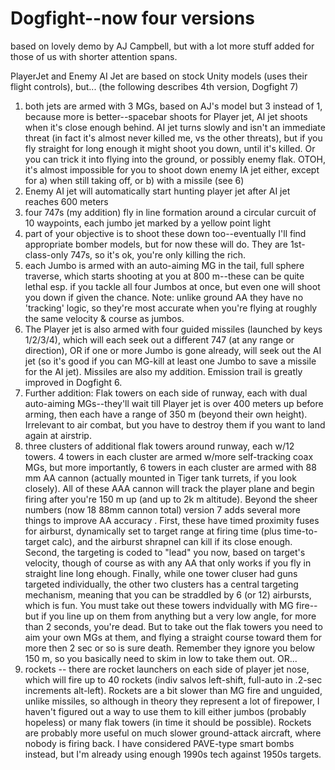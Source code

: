 # Dogfight--now four versions
based on lovely demo by AJ Campbell, but with a lot more stuff added for those of us with shorter attention spans.

PlayerJet and Enemy AI Jet are based on stock Unity models (uses their flight controls), but... (the following describes 4th version, Dogfight 7)

1) both jets are armed with 3 MGs, based on AJ's model but 3 instead of 1, because more is better--spacebar shoots for Player jet, AI jet shoots when it's close enough behind.  AI jet turns slowly and isn't an immediate threat (in fact it's almost never killed me, vs the other threats), but if you fly straight for long enough it might shoot you down, until it's killed.  Or you can trick it into flying into the ground, or possibly enemy flak.  OTOH, it's almost impossible for you to shoot down enemy IA jet either, except for a) when still taking off, or b) with a missile (see 6)
2) Enemy AI jet will automatically start hunting player jet after AI jet reaches 600 meters
3) four 747s (my addition) fly in line formation around a circular curcuit of 10 waypoints, each jumbo jet marked by a yellow point light
4) part of your objective is to shoot these down too--eventually I'll find appropriate bomber models, but for now these will do.  They are 1st-class-only 747s, so it's ok, you're only killing the rich.
5) each Jumbo is armed with an auto-aiming MG in the tail, full sphere traverse, which starts shooting at you at 800 m--these can be quite lethal esp. if you tackle all four Jumbos at once, but even one will shoot you down if given the chance.  Note: unlike ground AA they have no 'tracking' logic, so they're most accurate when you're flying at roughly the same velocity & course as jumbos.
6) The Player jet is also armed with four guided missiles (launched by keys 1/2/3/4), which will each seek out a different 747 (at any range or direction), OR if one or more Jumbo is gone already, will seek out the AI jet (so it's good if you can MG-kill at least one Jumbo to save a missile for the AI jet).  Missiles are also my addition.  Emission trail is greatly improved in Dogfight 6.
7) Further addition: Flak towers on each side of runway, each with dual auto-aiming MGs--they'll wait till Player jet is over 400 meters up before arming, then each have a range of 350 m (beyond their own height).  Irrelevant to air combat, but you have to destroy them if you want to land again at airstrip.  
8) three clusters of additional flak towers around runway, each w/12 towers.  4 towers in each cluster are armed w/more self-tracking coax MGs, but more importantly, 6 towers in each cluster are armed with 88 mm AA cannon (actually mounted in Tiger tank turrets, if you look closely). All of these AAA cannon will track the player plane and begin firing after you're 150 m up (and up to 2k m altitude).  Beyond the sheer numbers (now 18 88mm cannon total) version 7 adds several more things to improve AA accuracy . First, these have timed proximity fuses for airburst, dynamically set to target range at firing time (plus time-to-target calc), and the airburst shrapnel can kill if its close enough.  Second, the targeting is coded to "lead" you now, based on target's velocity, though of course as with any AA that only works if you fly in straight line long ehough.  Finally, while one tower cluser had guns targeted individually, the other two clusters has a central targeting mechanism, meaning that you can be straddled by 6 (or 12) airbursts, which is fun.  You must take out these towers indvidually with MG fire--but if you line up on them from anything but a very low angle, for more than 2 seconds, you're dead.   But to take out the flak towers you need to aim your own MGs at them, and flying a straight course toward them for more then 2 sec or so is sure death.  Remember they ignore you below 150 m, so you basically need to skim in low to take them out.  OR...
9) rockets -- there are rocket launchers on each side of player jet nose, which will fire up to 40 rockets (indiv salvos left-shift, full-auto in .2-sec increments alt-left).  Rockets are a bit slower than MG fire and unguided, unlike missiles, so although in theory they represent a lot of firepower, I haven't figured out a way to use them to kill either jumbos (probably hopeless) or many flak towers (in time it should be possible).  Rockets are probably more useful on much slower ground-attack aircraft, where nobody is firing back.  I have considered PAVE-type smart bombs instead, but I'm already using enough 1990s tech against 1950s targets.
